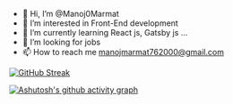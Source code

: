 - 👋 Hi, I’m @Manoj0Marmat
- 👀 I’m interested in Front-End development 
- 🌱 I’m currently learning React js, Gatsby js ...
- 💞️ I’m looking for jobs 
- 📫 How to reach me manojmarmat762000@gmail.com

[![GitHub Streak](http://github-readme-streak-stats.herokuapp.com?user=Manoj0Marmat&theme=blood-dark)](https://git.io/streak-stats)

[![Ashutosh's github activity graph](https://activity-graph.herokuapp.com/graph?username=Manoj0Marmat&theme=rogue)](https://github.com/ashutosh00710/github-readme-activity-graph)



<!--
**Manoj0Marmat/Manoj0Marmat** is a ✨ _special_ ✨ repository because its `README.md` (this file) appears on your GitHub profile.

Here are some ideas to get you started:

- 🔭 I’m currently working on ...
- 🌱 I’m currently learning ...
- 👯 I’m looking to collaborate on ...
- 🤔 I’m looking for help with ...
- 💬 Ask me about ...
- 📫 How to reach me: ...
- 😄 Pronouns: ...
- ⚡ Fun fact: ...
-->
